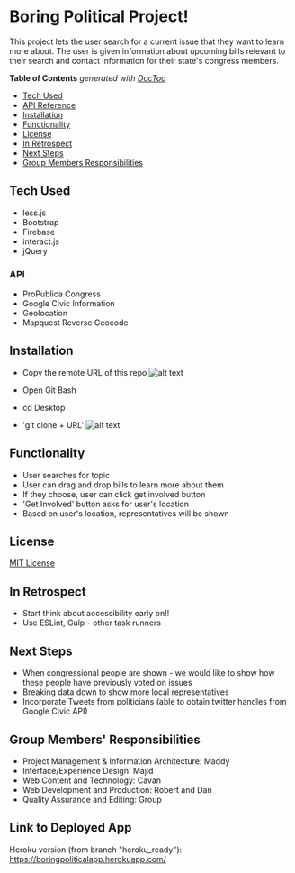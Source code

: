 # Boring Political Project!

This project lets the user search for a current issue that they want to learn more about. The user is given information about upcoming bills relevant to their search and contact information for their state's congress members.

<!-- START doctoc generated TOC please keep comment here to allow auto update -->
<!-- DON'T EDIT THIS SECTION, INSTEAD RE-RUN doctoc TO UPDATE -->
**Table of Contents**  *generated with [DocToc](https://github.com/thlorenz/doctoc)*

- [Tech Used](#tech-used)
- [API Reference](#api-reference)
- [Installation](#installation)
- [Functionality](#functionality)
- [License](#license)
- [In Retrospect](#in-retrospect)
- [Next Steps](#next-steps)
- [Group Members Responsibilities](#Group-Members'-Responsibilities)

<!-- END doctoc generated TOC please keep comment here to allow auto update -->

## Tech Used

- less.js
- Bootstrap
- Firebase
- interact.js
- jQuery

### API

- ProPublica Congress
- Google Civic Information
- Geolocation
- Mapquest Reverse Geocode

## Installation

* Copy the remote URL of this repo
![alt text](https://lh3.googleusercontent.com/DIjmHnofZp2YCO6VsG5mdSe-uHXwAbO9m7XdVEMSZH8nwhNZFXYUiOZiloiO2uPlKEQQN2Cbc30CR_CXMXKOj_gDOnlydnZOJS_G4a4145iHxHPnZZqqEXR0ML2NnIK88i5LHJGFXQ=w2400)

* Open Git Bash
* cd Desktop
* 'git clone + URL'
![alt text](https://lh3.googleusercontent.com/7pbUSRtNFW88br-mFMZSH0uRVYR8ftJbhTvg8NqdggxJC6Rbvn-ep86q2EN1HXJhHJCOEtk25NapszE7hjPjs4Sbfpv001mGVsaYtjBOPld-_3wtY9Osb_bE_KZnfn2vZYndoM-IZQ=w2400)

## Functionality
* User searches for topic
* User can drag and drop bills to learn more about them
* If they choose, user can click get involved button
* 'Get Involved' button asks for user's location
* Based on user's location, representatives will be shown

## License

[MIT License](https://github.com/scoslo5512/Project1/blob/geolocation-work/LICENSE)

## In Retrospect
* Start think about accessibility early on!!
* Use ESLint, Gulp - other task runners

## Next Steps

* When congressional people are shown - we would like to show how these people have previously voted on issues
* Breaking data down to show more local representatives
* Incorporate Tweets from politicians (able to obtain twitter handles from Google Civic API)


## Group Members' Responsibilities

* Project Management & Information Architecture: Maddy
* Interface/Experience Design: Majid
* Web Content and Technology: Cavan
* Web Development and Production: Robert and Dan
* Quality Assurance and Editing: Group

## Link to Deployed App
Heroku version (from branch "heroku_ready"):
https://boringpoliticalapp.herokuapp.com/